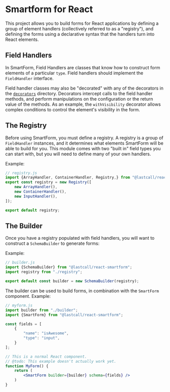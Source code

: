 Smartform for React
===================

This project allows you to build forms for React applications by defining a group of element handlers (collectively referred to as a "registry"), and defining the forms using a declarative syntax that the handlers turn into React elements.

Field Handlers
--------------
In SmartForm, Field Handlers are classes that know how to construct form elements of a particular `type`. Field handlers should implement the `FieldHandler` interface. 

Field handler classes may also be "decorated" with any of the decorators in the [`decorators`](./src/decorators) directory. Decorators intercept calls to the field handler methods, and perform manipulations on the configuration or the return value of the methods. As an example, the `withVisibility` decorator allows complex conditions to control the element's visibility in the form.

The Registry
------------
Before using SmartForm, you must define a registry. A registry is a group of `FieldHandler` instances, and it determines what elements SmartForm will be able to build for you. This module comes with two "built in" field types you can start with, but you will need to define many of your own handlers.

Example:
```js
// registry.js
import {ArrayHandler, ContainerHandler, Registry,} from "@lastcall/react-smartform";
export const registry = new Registry([
    new ArrayHandler(),
    new ContainerHandler(),
    new InputHandler(),
]);

export default registry;
```

The Builder
-----------
Once you have a registry populated with field handlers, you will want to construct a `SchemaBuilder` to generate forms:

Example:
```js
// builder.js
import {SchemaBuilder} from "@lastcall/react-smartform";
import registry from "./registry";

export default const builder = new SchemaBuilder(registry);
```

The builder can be used to build forms, in combination with the `SmartForm` component. Example:
```jsx
// myform.js
import builder from "./builder";
import {SmartForm} from "@lastcall/react-smartform";

const fields = [
    {
        "name": "isAwesome",
        "type": "input",
    }
];

// This is a normal React component.
// @todo: This example doesn't actually work yet.
function MyForm() {
    return (
        <SmartForm builder={builder} schema={fields} />
    )
}
```
 
